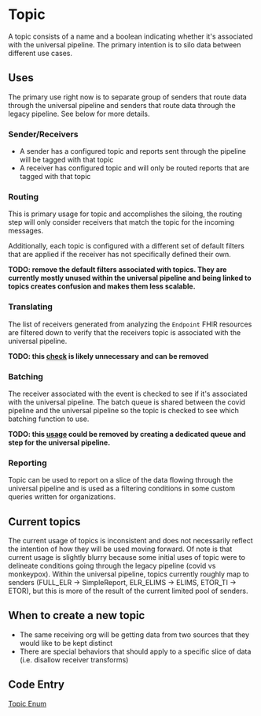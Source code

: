 # Topic

A topic consists of a name and a boolean indicating whether it's associated with the universal pipeline.  The primary
intention is to silo data between different use cases.

## Uses

The primary use right now is to separate group of senders that route data through the universal pipeline and senders
that route data through the legacy pipeline.  See below for more details.

### Sender/Receivers

- A sender has a configured topic and reports sent through the pipeline will be tagged with that topic
- A receiver has configured topic and will only be routed reports that are tagged with that topic

### Routing

This is primary usage for topic and accomplishes the siloing, the routing step will only consider receivers that match
the topic for the incoming messages.

Additionally, each topic is configured with a different set of default filters that are applied if the receiver has not
specifically defined their own.

**TODO: remove the default filters associated with topics.  They are currently mostly unused within the universal pipeline and
being linked to topics creates confusion and makes them less scalable.**

### Translating

The list of receivers generated from analyzing the `Endpoint` FHIR resources are filtered down to verify that the
receivers topic is associated with the universal pipeline.

**TODO: this [check](https://github.com/CDCgov/prime-reportstream/blob/ce91d6748aae94c5ab7c4cfc27da11c6d189521c/prime-router/src/main/kotlin/fhirengine/engine/FHIRTranslator.kt#L88) is likely unnecessary and can be removed**

### Batching

The receiver associated with the event is checked to see if it's associated with the universal pipeline.  The batch
queue is shared between the covid pipeline and the universal pipeline so the topic is checked to see which batching
function to use.

**TODO: this [usage](https://github.com/CDCgov/prime-reportstream/blob/ce91d6748aae94c5ab7c4cfc27da11c6d189521c/prime-router/src/main/kotlin/azure/BatchFunction.kt#L129) could be removed by creating a dedicated queue and step for the universal pipeline.**

### Reporting

Topic can be used to report on a slice of the data flowing through the universal pipeline and is used as a filtering
conditions in some custom queries written for organizations. 

## Current topics

The current usage of topics is inconsistent and does not necessarily reflect the intention of how they will be used 
moving forward.  Of note is that current usage is slightly blurry because some initial uses of topic were to delineate
conditions going through the legacy pipeline (covid vs monkeypox).  Within the universal pipeline, topics currently roughly
map to senders (FULL_ELR -> SimpleReport, ELR_ELIMS -> ELIMS, ETOR_TI -> ETOR), but this is more of the result of the current
limited pool of senders.

## When to create a new topic

- The same receiving org will be getting data from two sources that they would like to be kept distinct
- There are special behaviors that should apply to a specific slice of data (i.e. disallow receiver transforms)

## Code Entry
[Topic Enum](https://github.com/CDCgov/prime-reportstream/blob/3355f1b1d8ffc169346a561569cc432b19ffb69e/prime-router/src/main/kotlin/SettingsProvider.kt#L48)